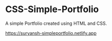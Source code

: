 # CSS-Simple-Portfolio
A simple Portfolio created using HTML and CSS.

https://suryansh-simpleportfolio.netlify.app
